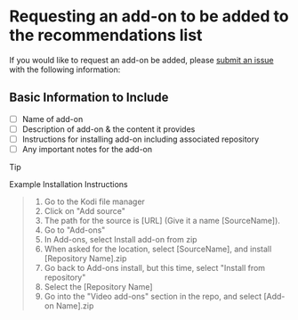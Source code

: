 # Requesting an add-on to be added to the recommendations list

If you would like to request an add-on be added, please [submit an issue](https://github.com/a4k-mod/A4K_Recommendations/issues) with the following information:

## Basic Information to Include
- [ ] Name of add-on
- [ ] Description of add-on & the content it provides
- [ ] Instructions for installing add-on including associated repository
- [ ] Any important notes for the add-on

> [!TIP]
Example Installation Instructions
> 1. Go to the Kodi file manager
> 2. Click on "Add source"
> 3. The path for the source is [URL] (Give it a name [SourceName]).
> 4. Go to "Add-ons"
> 5. In Add-ons, select Install add-on from zip
> 6. When asked for the location, select [SourceName], and install [Repository Name].zip
> 7. Go back to Add-ons install, but this time, select "Install from repository"
> 8. Select the [Repository Name]
> 9. Go into the "Video add-ons" section in the repo, and select [Add-on Name].zip
